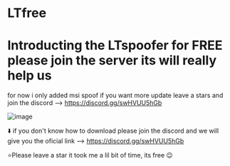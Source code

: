 # LTfree
# Introducting the LTspoofer for FREE please join the server its will really help us

for now i only added msi spoof if you want more update leave a stars and join the discord --> https://discord.gg/swHVUU5hGb




![image](https://media.discordapp.net/attachments/1279655835269861419/1292247132128153691/image.png?ex=67030a6d&is=6701b8ed&hm=54d19f9a9fb4bfe624e199d2071c81b9f931a208d2eda6d2b8f195be9a293175&=&format=webp&quality=lossless&width=936&height=589)



⬇️ if you don't know how to download please join the discord and we will give you the oficial link --> https://discord.gg/swHVUU5hGb

⭐Please leave a star it took me a lil bit of time, its free 😉

